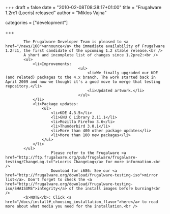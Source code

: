 
+++
draft = false
date = "2010-02-08T08:38:17+01:00"
title = "Frugalware 1.2rc1 (Locris) released"
author = "Miklos Vajna"

categories = ["development"]

+++

            The Frugalware Developer Team is pleased to <a href="/news/160">announce</a> the immediate availability of Frugalware 1.2rc1, the first candidate of the upcoming 1.2 stable release.<br />
            A short and incomplete list of changes since 1.2pre2:<br />
            <ul>
                <li>Improvements:
                                    <ul>
                                        <li>We finally upgraded our KDE (and related) packages to the 4.x branch. The work started back in April 2009 and now we thought it's a good move to merge that testing repository.</li>
                                        <li>Updated artwork.</li>
                                    </ul>
                </li>
                <li>Package updates:
                    <ul>
                        <li>KDE 4.3.5</li>
                        <li>GNU C Library 2.11.1</li>
                        <li>Mozilla Firefox 3.6</li>
                        <li>Thunderbird 3.0.1</li>
                        <li>More than 400 other package updates</li>
                        <li>More than 100 new packages</li>
                    </ul>
                </li>
            </ul>
                        Please refer to the Frugalware <a href="http://ftp.frugalware.org/pub/frugalware/frugalware-testing/ChangeLog.txt">Locris ChangeLog</a> for more information.<br />
                        Download for i686: See our <a href="http://frugalware.org/download/frugalware-testing-iso">mirror list</a>. Don't forget to check the <a href="http://frugalware.org/download/frugalware-testing-iso/SHA1SUMS">integrity</a> of the install images before burning!<br />
            <b>NOTE</b>: Click <a href="/docs/install#_choosing_installation_flavor">here</a> to read more about what media you need for the installation.<br />
            
        